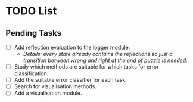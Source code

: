 # TODO List

## Pending Tasks

- [ ] Add reflection evaluation to the logger module. 
  - *Details: every state already contains the reflections so just a transition between wrong and right at the end of puzzle is needed.*
- [ ] Study which methods are suitable for which tasks for error classification.
- [ ] Add the suitable error classifier for each task.
- [ ] Search for visualisation methods.
- [ ] Add a visualisation module.
